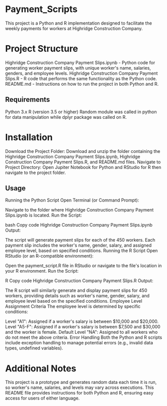 # Payment_Scripts
This project is a Python and R implementation designed to facilitate the weekly payments for workers at Highridge Construction Company.

# Project Structure
Highridge Construction Company Payment Slips.ipynb - Python code for generating worker payment slips, with unique worker's name, salaries, genders, and employee levels.
Highridge Construction Company Payment Slips.R - R code that performs the same functionality as the Python code.
README.md - Instructions on how to run the project in both Python and R.
## Requirements
Python 3.x
R (version 3.5 or higher)
Random module was called in python for data manipulation while dplyr package was called on R.

# Installation
Download the Project Folder:
Download and unzip the folder containing the Highridge Construction Company Payment Slips.ipynb, Highridge Construction Company Payment Slips.R, and README.md files.
Navigate to Project Directory:
Open Jupiter Notebook for Python and RStudio for R then navigate to the project folder.
## Usage
Running the Python Script
Open Terminal (or Command Prompt):

Navigate to the folder where Highridge Construction Company Payment Slips.ipynb is located.
Run the Script:

bash
Copy code
Highridge Construction Company Payment Slips.ipynb
Output:

The script will generate payment slips for each of the 450 workers. Each payment slip includes the worker's name, gender, salary, and assigned employee level, based on specified conditions.
Running the R Script
Open RStudio (or an R-compatible environment):

Open the payment_script.R file in RStudio or navigate to the file's location in your R environment.
Run the Script:

R
Copy code
Highridge Construction Company Payment Slips.R
Output:

The R script will similarly generate and display payment slips for 450 workers, providing details such as worker's name, gender, salary, and employee level based on the specified conditions.
Employee Level Assignment Criteria
The employee level is determined by specific conditions:

Level "A1": Assigned if a worker's salary is between $10,000 and $20,000.
Level "A5-F": Assigned if a worker's salary is between $7,500 and $30,000 and the worker is female.
Default Level "NA": Assigned to all workers who do not meet the above criteria.
Error Handling
Both the Python and R scripts include exception handling to manage potential errors (e.g., invalid data types, undefined variables).

# Additional Notes
This project is a prototype and generates random data each time it is run, so worker's name, salaries, and levels may vary across executions.
This README file provides instructions for both Python and R, ensuring easy access for users of either language.
